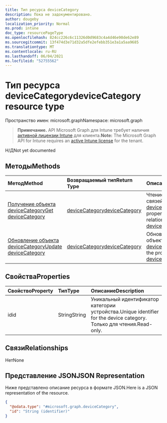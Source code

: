 ```yaml
---
title: Тип ресурса deviceCategory
description: Пока не задокументировано.
author: dougeby
localization_priority: Normal
ms.prod: intune
doc_type: resourcePageType
ms.openlocfilehash: 824cc226c6c11326d0d9683c4a4d46e90de62e89
ms.sourcegitcommit: 13f474d3e71d32a5dfe2efebb351e3a1a5aa9685
ms.translationtype: MT
ms.contentlocale: ru-RU
ms.lasthandoff: 06/04/2021
ms.locfileid: "52755562"
---
```

# <a name="devicecategory-resource-type"></a><span data-ttu-id="52ffb-103">Тип ресурса deviceCategory</span><span class="sxs-lookup"><span data-stu-id="52ffb-103">deviceCategory resource type</span></span>

<span data-ttu-id="52ffb-104">Пространство имен: microsoft.graph</span><span class="sxs-lookup"><span data-stu-id="52ffb-104">Namespace: microsoft.graph</span></span>

> <span data-ttu-id="52ffb-105">**Примечание.** API Microsoft Graph для Intune требует наличия [активной лицензии Intune](https://go.microsoft.com/fwlink/?linkid=839381) для клиента.</span><span class="sxs-lookup"><span data-stu-id="52ffb-105">**Note:** The Microsoft Graph API for Intune requires an [active Intune license](https://go.microsoft.com/fwlink/?linkid=839381) for the tenant.</span></span>

<span data-ttu-id="52ffb-106">Н/Д</span><span class="sxs-lookup"><span data-stu-id="52ffb-106">Not yet documented</span></span>

## <a name="methods"></a><span data-ttu-id="52ffb-107">Методы</span><span class="sxs-lookup"><span data-stu-id="52ffb-107">Methods</span></span>
|<span data-ttu-id="52ffb-108">Метод</span><span class="sxs-lookup"><span data-stu-id="52ffb-108">Method</span></span>|<span data-ttu-id="52ffb-109">Возвращаемый тип</span><span class="sxs-lookup"><span data-stu-id="52ffb-109">Return Type</span></span>|<span data-ttu-id="52ffb-110">Описание</span><span class="sxs-lookup"><span data-stu-id="52ffb-110">Description</span></span>|
|:---|:---|:---|
|[<span data-ttu-id="52ffb-111">Получение объекта deviceCategory</span><span class="sxs-lookup"><span data-stu-id="52ffb-111">Get deviceCategory</span></span>](../api/intune-devices-devicecategory-get.md)|[<span data-ttu-id="52ffb-112">deviceCategory</span><span class="sxs-lookup"><span data-stu-id="52ffb-112">deviceCategory</span></span>](../resources/intune-devices-devicecategory.md)|<span data-ttu-id="52ffb-113">Чтение свойств и связей объекта [deviceCategory](../resources/intune-devices-devicecategory.md).</span><span class="sxs-lookup"><span data-stu-id="52ffb-113">Read properties and relationships of the [deviceCategory](../resources/intune-devices-devicecategory.md) object.</span></span>|
|[<span data-ttu-id="52ffb-114">Обновление объекта deviceCategory</span><span class="sxs-lookup"><span data-stu-id="52ffb-114">Update deviceCategory</span></span>](../api/intune-devices-devicecategory-update.md)|[<span data-ttu-id="52ffb-115">deviceCategory</span><span class="sxs-lookup"><span data-stu-id="52ffb-115">deviceCategory</span></span>](../resources/intune-devices-devicecategory.md)|<span data-ttu-id="52ffb-116">Обновление свойств объекта [deviceCategory](../resources/intune-devices-devicecategory.md).</span><span class="sxs-lookup"><span data-stu-id="52ffb-116">Update the properties of a [deviceCategory](../resources/intune-devices-devicecategory.md) object.</span></span>|

## <a name="properties"></a><span data-ttu-id="52ffb-117">Свойства</span><span class="sxs-lookup"><span data-stu-id="52ffb-117">Properties</span></span>
|<span data-ttu-id="52ffb-118">Свойство</span><span class="sxs-lookup"><span data-stu-id="52ffb-118">Property</span></span>|<span data-ttu-id="52ffb-119">Тип</span><span class="sxs-lookup"><span data-stu-id="52ffb-119">Type</span></span>|<span data-ttu-id="52ffb-120">Описание</span><span class="sxs-lookup"><span data-stu-id="52ffb-120">Description</span></span>|
|:---|:---|:---|
|<span data-ttu-id="52ffb-121">id</span><span class="sxs-lookup"><span data-stu-id="52ffb-121">id</span></span>|<span data-ttu-id="52ffb-122">String</span><span class="sxs-lookup"><span data-stu-id="52ffb-122">String</span></span>|<span data-ttu-id="52ffb-123">Уникальный идентификатор категории устройства.</span><span class="sxs-lookup"><span data-stu-id="52ffb-123">Unique identifier for the device category.</span></span> <span data-ttu-id="52ffb-124">Только для чтения.</span><span class="sxs-lookup"><span data-stu-id="52ffb-124">Read-only.</span></span>|

## <a name="relationships"></a><span data-ttu-id="52ffb-125">Связи</span><span class="sxs-lookup"><span data-stu-id="52ffb-125">Relationships</span></span>
<span data-ttu-id="52ffb-126">Нет</span><span class="sxs-lookup"><span data-stu-id="52ffb-126">None</span></span>

## <a name="json-representation"></a><span data-ttu-id="52ffb-127">Представление JSON</span><span class="sxs-lookup"><span data-stu-id="52ffb-127">JSON Representation</span></span>
<span data-ttu-id="52ffb-128">Ниже представлено описание ресурса в формате JSON.</span><span class="sxs-lookup"><span data-stu-id="52ffb-128">Here is a JSON representation of the resource.</span></span>
<!-- {
  "blockType": "resource",
  "keyProperty": "id",
  "@odata.type": "microsoft.graph.deviceCategory"
}
-->
``` json
{
  "@odata.type": "#microsoft.graph.deviceCategory",
  "id": "String (identifier)"
}
```




